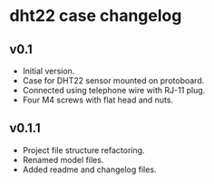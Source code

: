# dht22 case changelog

## v0.1

 - Initial version.
 - Case for DHT22 sensor mounted on protoboard.
 - Connected using telephone wire with RJ-11 plug.
 - Four M4 screws with flat head and nuts.

## v0.1.1

 - Project file structure refactoring.
 - Renamed model files.
 - Added readme and changelog files.